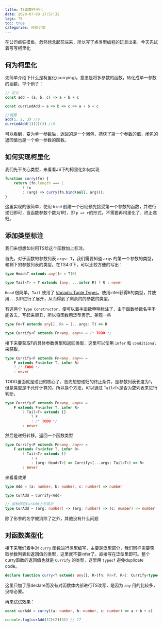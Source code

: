 ```yaml
---
title: TS函数柯里化
date: 2020-07-08 17:57:32
tags: TS
toc: true
categories: 经验分享
---
```


在公司疯狂摸鱼，忽然想念起前端来，所以写了点类型编程的玩具出来。今天先试着写写柯里化

## 何为柯里化

先简单介绍下什么是柯里化(currying)。意思是将多参数的函数，转化成单一参数的函数。举个例子：
```js
// 定义
const add = (a, b, c) => a + b + c

const curriedAdd = a => b => c => a + b + c

//调用
add(1, 2, 3) //6
curriedAdd(1)(2)(3) //6
```
可以看到，变为单一参数后，返回的是一个闭包，捕获了第一个参数的值，闭包的返回值也是一个单一参数的函数。

## 如何实现柯里化

我们先不关心类型，来看看JS下的柯里化如何实现
```js
function curry(fn) {
    return (fn.length === 1
        ? fn
        : (arg) => curry(fn.bind(null, arg)));
}
```
这里实现的很简单，使用 `bind` 创建一个已经预先接受第一个参数的函数，并进行递归即可，当函数参数个数为1时，即 `p => r`的形式，不需要再柯里化了，终止递归。

## 添加类型标注

我们来想想如何用TS给这个函数加上标注。

首先，对于函数的参数列表 `args: T`，我们需要知道 `args` 的第一个参数的类型，和剩下的参数列表的类型。在TS4.0下，可以比较方便的写出：

```ts
type Head<T extends any[]> = T[0]

type Tail<T> = T extends [any, ...infer R] ? R : never
```

`Head` 很简单，`Tail` 使用了 [Variadic Tuple Types](https://devblogs.microsoft.com/typescript/announcing-typescript-4-0-beta/#variadic-tuple-types)。使用infer获得R的类型，并使用`...`对R进行了展开，从而得到了剩余的的参数的类型。

有这两个 `Type Constructor`，便可以着手函数申明标注了，由于函数参数名字不能省去，写起来很丑，所以将函数用泛型表示。美观一些
```ts
type Fn<T extends any[], R> = (...args: T) => R

type Currify<F extends Fn<any, any>> = /* TODO */
```

接下来要获取F的具体参数类型和返回类型，这里可以使用 `infer` 和 `conditional` 来获取。
```ts
type Currify<F extends Fn<any, any>> = 
    F extends Fn<infer T, infer R>
    ? /* TODO */
    : never
```
TODO里面就是递归的核心了，首先想想递归的终止条件，是参数列表长度为1，但是类型是不允许计算的，所以换个方法，可以通过 `Tail<T>`是否为空列表来进行判断。
```ts
type Currify<F extends Fn<any, any>> = 
    F extends Fn<infer T, infer R>
        ? Tail<T> extends []
            ? F
            : /* TODO */
        : never
```
然后是递归转移，返回一个函数类型
```ts
type Currify<F extends Fn<any, any>> = 
    F extends Fn<infer T, infer R>
        ? Tail<T> extends []
            ? F
            : (arg: Head<T>) => Currify<(...args: Tail<T>) => R>
        : never
```
来看看效果
```ts
type Add = (a: number, b: number, c: number) => number

type CurAdd = Currify<Add>

// 鼠标停在CurAdd上方显示
type CurAdd = (arg: number) => (arg: number) => (c: number) => number
```
除了形参的名字被消除了之外，其他没有什么问题

## 对函数类型化

接下来我们着手对 `curry` 函数进行类型编写，主要是泛型部分，我们同样需要获取参数列表和返回值的类型，这里就不要infer了，直接写在泛型里即可。整个curry函数的返回值也就是 `Currify` 的类型，这里用 `typeof` 避免duplicate code。
```ts
declare function curry<T extends any[], R>(fn: Fn<T, R>): Currify<typeof fn>
```
这里只加了层declare而没有对函数体内部进行TS改写，是因为 `any` 用的比较多，没啥必要。

再来试试效果：
```ts
const curAdd = curry((a: number, b: number, c: number) => a + b + c)

console.log(curAdd(12)(2)(3)) // 17
```
